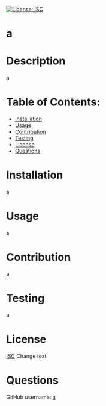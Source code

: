 [![License: ISC](https://img.shields.io/badge/License-ISC-blue.svg)](https://opensource.org/licenses/ISC)
  # a
  
  # Description
  a

  # Table of Contents:
  * [Installation](#installation)
  * [Usage](#usage)
  * [Contribution](#contribution)
  * [Testing](#testing)
  * [License](#license)
  * [Questions](#questions)

  # Installation
  a

  # Usage 
  a

  # Contribution
  a

  # Testing
  a

  # License
  [ISC](https://opensource.org/licenses/ISC)
  Change text
  # Questions
  GitHub username: [a](https://github.com/a)



  